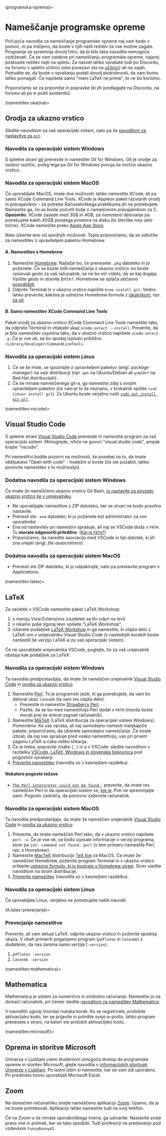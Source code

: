(programska-oprema)=
# Nameščanje programske opreme

Pričujoča navodila za nameščanje programske opreme naj vam bodo v pomoč, ni pa mišljeno, da boste v njih našli rešitev za vse možne zagate.
Programje se spreminja dovolj hitro, da bi bilo taka navodila nemogoče vzdrževati.
Če se vam zatakne pri nameščanju programske opreme, najprej poskusite rešitev najti na spletu.
Za nasvet lahko vprašate tudi po Discordu, na forumu v spletni učilnici (obe povezavi sta na [učilnici](https://ucilnica.fmf.uni-lj.si/course/view.php?id=8)) ali na vajah.
Potrudite se, da boste v vprašanju podali dovolj podrobnosti, da vam bomo lahko pomagali. 
Če napišete samo "meni LaTeX ne prime", to ne bo koristno.

Priporočamo se za pripombe in popravke (ki jih predlagajte na Discordu, na forumu ali po e-pošti asistentki).

(namestitev:ukazna)=
## Orodja za ukazno vrstico

Sledite navodilom za vaš operacijski sistem, nato pa še [navodilom za nastavitve za `git`](git:nastavitve).

### Navodila za operacijski sistem Windows

S spletne strani [git](https://git-scm.com/download/win) prenesite in namestite Git for Windows.
Git je orodje za nadzor različic, poleg tega pa Git for Windows ponuja še močno ukazno vrstico.

### Navodila za operacijski sistem MacOS

Če uporabljate MacOS, imate dve možnosti: lahko namestite XCode, ali pa samo XCode Command Line Tools. 
XCode je Appleov paket razvojnih orodij in prevajalnikov - za potrebe Računalniškega praktikuma jih ne potrebujete.
Namestite ga, če se boste počutili bolje z nameščenim prevajalnikom za C.
**Opozorilo:** XCode zasede med 3GB in 4GB, za nemoteno delovanje pa potrebujete kakih 40GB prostega prostora na disku (te številke niso zelo točne).
XCode namestite preko [Apple App Store](https://apps.apple.com/si/app/xcode/id497799835).

Nato izberite eno od spodnjih možnosti. Toplo priporočamo, da se odločite za namestitev z upraviteljem paketov Homebrew.

#### A. Namestitev s Homebrew

1. Namestite [Homebrew](https://brew.sh). Najlažje bo, če prenesete `.pkg` datoteko in jo poženete. 
   Če se boste lotili nameščanja z ukazno vrstico: ko boste vpisovali geslo za vaš računalnik, se ne bo nič videlo, da se kaj dogaja. Vpišite geslo in stisnite <kbd>Enter</kbd>. Homebrew se splača občasno [posodobiti](https://docs.brew.sh/FAQ#how-do-i-update-my-local-packages).
2. Odprite Terminal in v ukazno vrstico napišite `brew install git`. Vedno lahko preverite, kakšna je ustrezna Homebrew formula z [iskalnikom](https://brew.sh), npr. [za git](https://formulae.brew.sh/formula/git#default).

#### B. Samo namestitev XCode Command Line Tools
   
Paket orodij za ukazno vrstico XCode Command Line Tools namestite tako, da odprete Terminal in vtipkate ukaz `xcode-select --install`.
Preverite, da je bila namestitev uspešna tako, da v ukazno vrstico napišete `xcode-select -p`.
Če je vse ok, se bo spodaj izpisalo približno `/Library/Developer/CommandLineTools`.

### Navodila za operacijski sistem Linux

1. Če se še niste, se spoznajte z upraviteljem paketov (angl. _package manager_) na vaši distribuciji (npr. `apt` na Ubuntu/Debian ali `yum`/`dnf` na Red Hat distribucijah).
2. Če še nimate nameščenega git-a, ga namestite zdaj s svojim upraviteljem paketov (če vam je to še neznano, v brskalnik vpišite `<vaš Linux> install git`).
   Za Ubuntu boste verjetno našli [`sudo apt install git-all`](https://git-scm.com/book/en/v2/Getting-Started-Installing-Git).

(namestitev:vscode)=
## Visual Studio Code

S spletne strani [Visual Studio Code](https://code.visualstudio.com) prenesite in namestite program za vaš operacijski sistem.
Mimogrede, nihče ne govori "visual studio code", ampak krajše "vscode".

Pri namestitvi bodite pozorni na možnosti, še posebej na to, da imate obkljukano "Open with code" - hvaležni si boste (če ste pozabili, lahko ponovite namestitev s to možnostjo).

### Dodatna navodila za operacijski sistem Windows

Če imate že nameščeno ukazno vrstico Git Bash, [jo nastavite za privzeto ukazno vrstico še v urejevalniku](faq:vscode-bash).

* Ne uporabljajte namestitve z ZIP datoteko, ker se stvari ne bodo pravilno nastavile.
* Prenesli ste `.exe` datoteko, ki jo poženete kot administrator za vse uporabnike.
* Ena od nastavitev pri namestivi sprašuje, ali naj se VSCode doda v `PATH`. Tu **morate odgovoriti pritrdilno**. ([Kaj je `PATH`?](https://en.wikipedia.org/wiki/PATH_(variable)))
* Priporočamo, da naredite asociacijo med VSCode in tipi datotek, ki jih zna urejati (angl. _file associations_).

### Dodatna navodila za operacijski sistem MacOS

* Prenesli ste ZIP datoteko, ki jo odpakirajte, nato pa prestavite program v _Applications_.

(namestitev:latex)=
## LaTeX

Za začetek v VSCode namestite paket LaTeX Workshop:
1. v meniju View:Extensions (razdelek se bo odprl na levi) 
2. v iskalno polje zgoraj levo vpišete "LaTeX Workshop",
3. izberete podaljšek [LaTeX Workshop](https://marketplace.visualstudio.com/items?itemName=James-Yu.latex-workshop) in ga namestite, ki olajša delo z LaTeX-om v urejevalniku Visual Studio Code (v naslednjih korakih boste namestili še verzijo LaTeX-a za vaš operacijski sistem). 

Če ne uporabljate urejevalnika VSCode, poglejte, če za vaš urejevalnik obstaja kak podaljšek za LaTeX.

### Navodila za operacijski sistem Windows

Ta navodila predpostavljajo, da imate že nameščen urejevalnik [Visual Studio Code](namestitev:vscode) in [orodja za ukazno vrstico](namestitev:ukazna).

1. Namestite [Perl](https://www.perl.org/get.html). To je programski jezik, ki ga potrebujete, da vam bo deloval ukaz `latexmk` (ta vam res olajša delo).
   * Prenesite in namestite [Strawberry Perl](https://strawberryperl.com).
   * Pazite, da se bo med namestitvijo Perl dodal v `PATH` (morda boste morali prej še enkrat zagnati računalnik).
2. Namestite [MikTeX](https://miktex.org) (LaTeX distribucija za operacijski sistem Windows).
   *Pomembno*: Ko vas vpraša, ali naj samodejno namesti manjkajoče pakete, priporočamo, da izberete samodejno nameščanje. Če boste izbrali, da naj vas sprašuje pred vsako namestitvijo, vas pri prvem zagonu LaTeX-a čaka veliko klikanja.
3. Če je treba, popravite znake `{`, `}` in `@` v VSCode: sledite navodilom v razdelku [VSCode, LaTeX, Windows in slovenska tipkovnica](faq:vscode-latex-si) pod pogostimi vprašanji.
4. [Preverite namestitev](A:latex-preverjanje) (navodila so v kasnejšem razdelku).

#### Nekatere pogoste težave

- [`The Perl interpreter could not be found.`](https://tex.stackexchange.com/questions/158796/miktex-and-perl-scripts-and-one-python-script): preverite, da imate res nameščen Perl in da operacijski sistem ve, [kje je](https://www.wikihow.com/Change-the-PATH-Environment-Variable-on-Windows). Poti ne spreminjajte sami. Pogosto zadošča, da ponovno zaženete računalnik.

### Navodila za operacijski sistem MacOS

Ta navodila predpostavljajo, da imate že nameščen urejevalnik [Visual Studio Code](namestitev:vscode) in [orodja za ukazno vrstico](namestitev:ukazna).

1. Preverite, da imate nameščen Perl tako, da v ukazno vrstico napišete `perl -v`. 
   Če je vse ok, se bodo izpisale informacije o verziji programa, sicer pa `zsh: command not found: perl` (v tem primeru namestite Perl, npr. s Homebrew).
2. Namestite [MacTeX](https://www.tug.org/mactex/) distribucijo [TeX live](https://tug.org/texlive/) za MacOS. Če imate že nameščen Homebrew, poženite program Terminal in v ukazno vrstico prilepite [ustrezno formulo, ki jo kopirate s Homebrew strani](https://formulae.brew.sh/cask/mactex). Sicer sledite navodilom na strani distribucije.
3. [Preverite namestitev](A:latex-preverjanje)  (navodila so v kasnejšem razdelku).

### Navodila za operacijski sistem Linux

Če uporabljate Linux, verjetno ne potrebujete naših navodil.

(A:latex-preverjanje)=
### Preverjanje namestitve

Preverite, ali vam deluje LaTeX: odprite ukazno vrstico in poženite spodnja ukaza.
V obeh primerih poganjamo program (`pdflatex` in `latexmk`) z dodatkom, da nas zanima samo verzija (`-version`).

1. `pdflatex -version`
2. `latexmk -version`

(namestitev:mathematica)=
## Mathematica

Mathematica je sistem za numerično in simbolno računanje. Namestite jo na domači računalnik, pri čemer sledite [navodilom za namestitev Mathematice](https://www.fmf.uni-lj.si/sl/racunalniski-center/mathematica-za-studente/).

V navodilih zgoraj (morda) manjka korak. Ko se registrirate, pridobite aktivacijsko kodo, ter se prijavite in potrdite svojo e-pošto, lahko program prenesete s strani, na kateri ste pridobili aktivacijsko kodo.

(namestitev:microsoft)=
## Oprema in storitve Microsoft

Univerza v Ljubljani vsem študentom omogoča dostop do programske opreme in storitev Microsoft, glejte navodila o [informacijskih storitvah Univerze v Ljubljani](https://www.uni-lj.si/studentsko_zivljenje/informacijske_storitve/). Po lastni izbiri si namestite, kar se vam zdi uporabno. Pri predmetu bomo uporabljali Microsoft Excel.

## Zoom

Na domačem računalniku imejte nameščeno aplikacijo [Zoom](https://zoom.us). Upamo, da je ne boste potrebovali. Aplikacijo lahko namestite tudi na svoj telefon.

Če na Zoom-u še nimate uporabniškega imena, ga ustvarite. Nastavite svoje pravo ime in
priimek, ker se tako spodobi. Tudi profesorji ne predavanjo pod vzdevkom `FunnyBunny42`.
